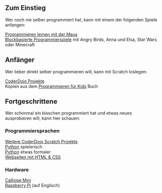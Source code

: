 ## Zum Einstieg

Wer noch nie selber programmiert hat, kann mit einem der folgenden Spiele anfangen:

[Programmieren lernen mit der Maus](https://programmieren.wdrmaus.de/lernspiel/00)  
[Blockbasierte Programmierspiele](http://coderdojo-linz.github.io/trainingsanleitungen/scratch/hour-of-code.html) mit Angry Birds, Anna und Elsa, Star Wars oder Minecraft  


## Anfänger

Wer lieber direkt selber programmieren will, kann mit Scratch loslegen:

[CoderDojo Projekte](https://projects.raspberrypi.org/de-DE/projects)  
Kopien aus dem [Programmieren für Kids](https://www.thalia.de/shop/home/artikeldetails/ID64483962.html) Buch  


## Fortgeschrittene

Wer schonmal ein bisschen programmiert hat und etwas neues ausprobieren will, kann hier schauen:  

### Programmiersprachen

[Weitere CoderDojo Scratch Projekte](https://projects.raspberrypi.org/de-DE/projects?software%5B%5D=scratch)  
[Python](https://projects.raspberrypi.org/de-DE/projects/about-me) spielerisch  
[Python](http://opentechschool.github.io/python-beginners/de/index.html) etwas formaler  
[Webseiten mit HTML & CSS](https://projects.raspberrypi.org/de-DE/projects?software[]=html-css-javascript)  

### Hardware

[Calliope Mini](https://calliope.cc/los-geht-s/erste-schritte)  
[Raspberry Pi](https://projects.raspberrypi.org/en/projects/raspberry-pi-getting-started) (auf Englisch)  



